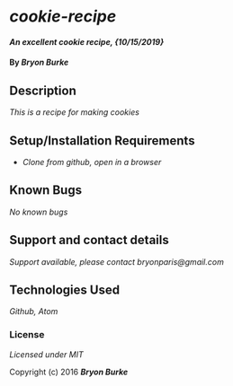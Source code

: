 # _cookie-recipe_

#### _An excellent cookie recipe, {10/15/2019}_

#### By _**Bryon Burke**_

## Description

_This is a recipe for making cookies_

## Setup/Installation Requirements

* _Clone from github, open in a browser_


## Known Bugs

_No known bugs_

## Support and contact details

_Support available, please contact bryonparis@gmail.com_

## Technologies Used

_Github, Atom_

### License

*Licensed under MIT*

Copyright (c) 2016 **_Bryon Burke_**

